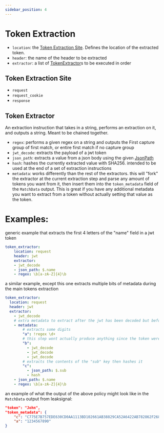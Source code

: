 ```yaml
---
sidebar_position: 4
---
```


# Token Extraction

- `location`: the [Token Extraction Site](#Token%20Extraction%20Site). Defines the location of the extracted token.
- `header`: the name of the header to be extracted
- `extractor`: a list of [TokenExtractor](#Token%20Extractor)s to be executed in order


## Token Extraction Site
- `request`
- `request_cookie`
- `response`


## Token Extractor

An extraction instruction that takes in a string, performs an extraction on it, and outputs a string. Meant to be chained together.

- `regex`: performs a given regex on a string and outputs the First capture group of first match, or entire first match if no capture group
- `jwt_decode`: extracts the payload of a jwt token
- `json_path`: extracts a value from a json body using the given [JsonPath](https://goessner.net/articles/JsonPath/)
- `hash`: hashes the currently extracted value with SHA256. intended to be used at the end of a set of extraction instructions
- `metadata`: works differently than the rest of the extractors. this will "fork" the extractor at the current extraction step and parse any amount of tokens you want from it, then insert them into the `token_metadata` field of the `MatchData` output. This is great if you have any additional metadata you want to extract from a token without actually setting that value as the token.


# Examples:
generic example that extracts the first 4 letters of the "name" field in a jwt token
``` yaml
token_extractor:
    location: request
    header: jwt
    extractor:
    - jwt_decode
    - json_path: $.name
    - regex: \b[a-zA-Z]{4}\b
```

a similar example, except this one extracts multiple bits of metadata during the main tokens extraction

```yaml
token_extractor:
  location: request
  header: jwt
  extractor:
    - jwt_decode
    # extra metadata to extract after the jwt has been decoded but before the rest of the token is extracted
    - metadata:
        # extracts some digits
        "a": !regex \d+
        # this step wont actually produce anything since the token were operating over will fail multiple jwt_decodes
        "b":
          - jwt_decode
          - jwt_decode
          - jwt_decode
        # extracts the contents of the "sub" key then hashes it
        "c":
          - json_path: $.sub
          - hash
    - json_path: $.name
    - regex: \b[a-zA-Z]{4}\b
```

an example of what the output of the above policy might look like in the `MatchData` output from leaksignal:
```json
"token": "John",
"token_metadata": {
    "c": "C775E7B757EDE630CD0AA1113BD102661AB38829CA52A6422AB782862F268646",
    "a": "1234567890"
}
```
